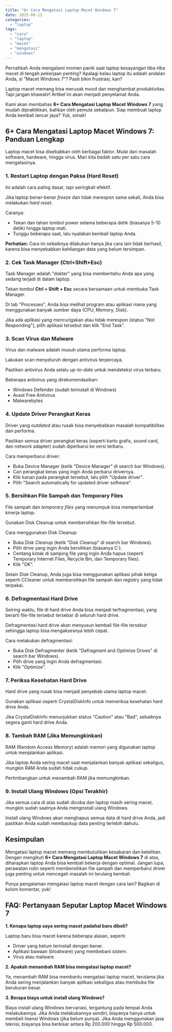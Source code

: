 ```yaml
---
title: "6+ Cara Mengatasi Laptop Macet Windows 7"
date: 2025-08-13
categories: 
  - "laptop"
tags: 
  - "cara"
  - "laptop"
  - "macet"
  - "mengatasi"
  - "windows"
---
```


Pernahkah Anda mengalami momen panik saat laptop kesayangan tiba-tiba macet di tengah pekerjaan penting? Apalagi kalau laptop itu adalah andalan Anda, si "Macet Windows 7"? Pasti bikin frustrasi, kan?

Laptop macet memang bisa merusak mood dan menghambat produktivitas. Tapi jangan khawatir! Artikel ini akan menjadi penyelamat Anda.

Kami akan membahas **6+ Cara Mengatasi Laptop Macet Windows 7** yang mudah dipraktikkan, bahkan oleh pemula sekalipun. Siap membuat laptop Anda kembali lancar jaya? Yuk, simak!

## 6+ Cara Mengatasi Laptop Macet Windows 7: Panduan Lengkap

Laptop macet bisa disebabkan oleh berbagai faktor. Mulai dari masalah software, hardware, hingga virus. Mari kita bedah satu per satu cara mengatasinya.

### 1\. Restart Laptop dengan Paksa (Hard Reset)

Ini adalah cara paling dasar, tapi seringkali efektif.

Jika laptop benar-benar _freeze_ dan tidak merespon sama sekali, Anda bisa melakukan _hard reset_.

Caranya:

- Tekan dan tahan tombol power selama beberapa detik (biasanya 5-10 detik) hingga laptop mati.
- Tunggu beberapa saat, lalu nyalakan kembali laptop Anda.

**Perhatian:** Cara ini sebaiknya dilakukan hanya jika cara lain tidak berhasil, karena bisa menyebabkan kehilangan data yang belum tersimpan.

### 2\. Cek Task Manager (Ctrl+Shift+Esc)

Task Manager adalah "dokter" yang bisa memberitahu Anda apa yang sedang terjadi di dalam laptop.

Tekan tombol **Ctrl + Shift + Esc** secara bersamaan untuk membuka Task Manager.

Di tab "Processes", Anda bisa melihat program atau aplikasi mana yang menggunakan banyak sumber daya (CPU, Memory, Disk).

Jika ada aplikasi yang mencurigakan atau tidak merespon (status "Not Responding"), pilih aplikasi tersebut dan klik "End Task".

### 3\. Scan Virus dan Malware

Virus dan malware adalah musuh utama performa laptop.

Lakukan scan menyeluruh dengan antivirus terpercaya.

Pastikan antivirus Anda selalu _up-to-date_ untuk mendeteksi virus terbaru.

Beberapa antivirus yang direkomendasikan:

- Windows Defender (sudah terinstall di Windows)
- Avast Free Antivirus
- Malwarebytes

### 4\. Update Driver Perangkat Keras

Driver yang _outdated_ atau rusak bisa menyebabkan masalah kompatibilitas dan performa.

Pastikan semua driver perangkat keras (seperti kartu grafis, sound card, dan network adapter) sudah diperbarui ke versi terbaru.

Cara memperbarui driver:

- Buka Device Manager (ketik "Device Manager" di search bar Windows).
- Cari perangkat keras yang ingin Anda perbarui drivernya.
- Klik kanan pada perangkat tersebut, lalu pilih "Update driver".
- Pilih "Search automatically for updated driver software".

### 5\. Bersihkan File Sampah dan Temporary Files

File sampah dan _temporary files_ yang menumpuk bisa memperlambat kinerja laptop.

Gunakan Disk Cleanup untuk membersihkan file-file tersebut.

Cara menggunakan Disk Cleanup:

- Buka Disk Cleanup (ketik "Disk Cleanup" di search bar Windows).
- Pilih drive yang ingin Anda bersihkan (biasanya C:).
- Centang kotak di samping file yang ingin Anda hapus (seperti Temporary Internet Files, Recycle Bin, dan Temporary files).
- Klik "OK".

Selain Disk Cleanup, Anda juga bisa menggunakan aplikasi pihak ketiga seperti CCleaner untuk membersihkan file sampah dan registry yang tidak terpakai.

### 6\. Defragmentasi Hard Drive

Seiring waktu, file di hard drive Anda bisa menjadi terfragmentasi, yang berarti file-file tersebut tersebar di seluruh hard drive.

Defragmentasi hard drive akan menyusun kembali file-file tersebut sehingga laptop bisa mengaksesnya lebih cepat.

Cara melakukan defragmentasi:

- Buka Disk Defragmenter (ketik "Defragment and Optimize Drives" di search bar Windows).
- Pilih drive yang ingin Anda defragmentasi.
- Klik "Optimize".

### 7\. Periksa Kesehatan Hard Drive

Hard drive yang rusak bisa menjadi penyebab utama laptop macet.

Gunakan aplikasi seperti CrystalDiskInfo untuk memeriksa kesehatan hard drive Anda.

Jika CrystalDiskInfo menunjukkan status "Caution" atau "Bad", sebaiknya segera ganti hard drive Anda.

### 8\. Tambah RAM (Jika Memungkinkan)

RAM (Random Access Memory) adalah memori yang digunakan laptop untuk menjalankan aplikasi.

Jika laptop Anda sering macet saat menjalankan banyak aplikasi sekaligus, mungkin RAM Anda sudah tidak cukup.

Pertimbangkan untuk menambah RAM jika memungkinkan.

### 9\. Install Ulang Windows (Opsi Terakhir)

Jika semua cara di atas sudah dicoba dan laptop masih sering macet, mungkin sudah saatnya Anda menginstall ulang Windows.

Install ulang Windows akan menghapus semua data di hard drive Anda, jadi pastikan Anda sudah membackup data penting terlebih dahulu.

## Kesimpulan

Mengatasi laptop macet memang membutuhkan kesabaran dan ketelitian. Dengan mengikuti **6+ Cara Mengatasi Laptop Macet Windows 7** di atas, diharapkan laptop Anda bisa kembali bekerja dengan optimal. Jangan lupa, perawatan rutin seperti membersihkan file sampah dan memperbarui driver juga penting untuk mencegah masalah ini terulang kembali.

Punya pengalaman mengatasi laptop macet dengan cara lain? Bagikan di kolom komentar, yuk!

## FAQ: Pertanyaan Seputar Laptop Macet Windows 7

**1\. Kenapa laptop saya sering macet padahal baru dibeli?**

Laptop baru bisa macet karena beberapa alasan, seperti:

- Driver yang belum terinstall dengan benar.
- Aplikasi bawaan (bloatware) yang membebani sistem.
- Virus atau malware.

**2\. Apakah menambah RAM bisa mengatasi laptop macet?**

Ya, menambah RAM bisa membantu mengatasi laptop macet, terutama jika Anda sering menjalankan banyak aplikasi sekaligus atau membuka file berukuran besar.

**3\. Berapa biaya untuk install ulang Windows?**

Biaya install ulang Windows bervariasi, tergantung pada tempat Anda melakukannya. Jika Anda melakukannya sendiri, biayanya hanya untuk membeli lisensi Windows (jika belum punya). Jika Anda menggunakan jasa teknisi, biayanya bisa berkisar antara Rp 200.000 hingga Rp 500.000.
